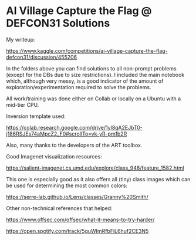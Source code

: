 # AI Village Capture the Flag @ DEFCON31 Solutions

My writeup:

https://www.kaggle.com/competitions/ai-village-capture-the-flag-defcon31/discussion/455206

In the folders above you can find solutions to all non-prompt problems (except for the DBs due to size restrictions).
I included the main notebook which, although very messy, is a good indicator of the amount of exploration/experimentation required to solve the problems. 

All work/training was done either on Collab or locally on a Ubuntu with a mid-tier CPU.

Inversion template used:

https://colab.research.google.com/drive/1yl8qA2EJbT0-j186RSJEs74aMpcZ2_F0#scrollTo=vk-yR-pm1b2R

Also, many thanks to the developers of the ART toolbox.

Good Imagenet visualization resources:

https://salient-imagenet.cs.umd.edu/explore/class_948/feature_1582.html

This one is especially good as it also offers all (tiny) class images which can be used for determining the most common colors:

https://serre-lab.github.io/Lens/classes/Granny%20Smith/

Other non-technical references that helped:

https://www.offsec.com/offsec/what-it-means-to-try-harder/

https://open.spotify.com/track/5guWImRfbFiL6huf2CE3N5
